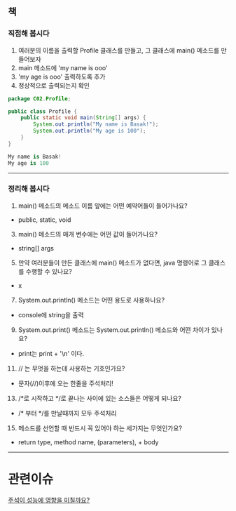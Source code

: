 ## 책
### 직접해 봅시다
1. 여러분의 이름을 출력할 Profile 클래스를 만들고, 그 클래스에 main() 메소드를 만들어보자
2. main 메소드에 'my name is ooo'
3. 'my age is ooo' 출력하도록 추가
4. 정상적으로 출력되는지 확인

```java
package C02.Profile;

public class Profile {
    public static void main(String[] args) {
        System.out.println("My name is Basak!");
        System.out.println("My age is 100");
    }
}
```
```python
My name is Basak!
My age is 100
```

---

### 정리해 봅시다
1. main() 메소드의 메소드 이름 앞에는 어떤 예약어들이 들어가나요?
- public, static, void


3. main() 메소드의 매개 변수에는 어떤 값이 들어가나요?
- string[] args


5. 만약 여러분들이 만든 클래스에 main() 메소드가 없다면, java 명령어로 그 클래스를 수행할 수 있나요?
- x


7. System.out.println() 메소드는 어떤 용도로 사용하나요?
- console에 string을 출력


9. System.out.print() 메소드는 System.out.println() 메소드와 어떤 차이가 있나요?
- print는 print + '\n' 이다.


11. // 는 무엇을 하는데 사용하는 기호인가요?
- 문자(//)이후에 오는 한줄을 주석처리!


13. \/*로 시작하고 \*/로 끝나는 사이에 있는 소스들은 어떻게 되나요?
- \/* 부터 \*/를 만날때까지 모두 주석처리

15. 메소드를 선언할 때 반드시 꼭 있어야 하는 세가지는 무엇인가요?
- return type, method name, (parameters), + body

---


# 관련이슈

[주석이 성능에 영향을 미칠까요?](https://github.com/Invincible-Backend-Study/java-basic/issues/1)


